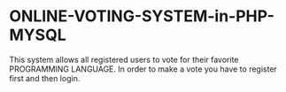 # ONLINE-VOTING-SYSTEM-in-PHP-MYSQL



This system allows all registered users to vote for their favorite PROGRAMMING LANGUAGE.
In order to make a vote you have to register first and then login.
